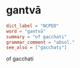 # gantvā

``` toml
dict_label = "NCPED"
word = "gantvā"
summary = "of gacchati"
grammar_comment = "absol."
see_also = ["gacchati"]
```

of gacchati

